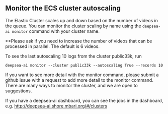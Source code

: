 ## Monitor the ECS cluster autoscaling

The Elastic Cluster scales up and down based on the number of videos in the queue. 
You can monitor the cluster scaling by name using the ``deepsea-ai monitor`` command
with your cluster name.

**Please ask if you need to increase the number of videos that can be processed in parallel.
The default is 6 videos.

To see the last autoscaling 10 logs from the cluster public33k, run

```
deepsea-ai monitor --cluster public33k --autoscaling True --records 10 
```

If you want to see more detail with the monitor command, please submit a github issue with a request to add more detail to the monitor command.
There are many ways to monitor the cluster, and we are open to suggestions.

If you have a deepsea-ai dashboard, you can see the jobs in the dashboard,
e.g. http://deepsea-ai.shore.mbari.org/#/clusters